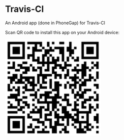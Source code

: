 Travis-CI
=========

An Android app (done in PhoneGap) for Travis-CI

Scan QR code to install this app on your Android device:

![Scan QR Code to Install](installer-qr-code.png)